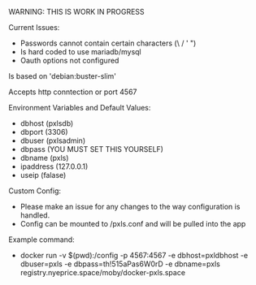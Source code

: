 WARNING: THIS IS WORK IN PROGRESS


Current Issues:
  - Passwords cannot contain certain characters (\ / ' ")
  - Is hard coded to use mariadb/mysql
  - Oauth options not configured

Is based on 'debian:buster-slim'

Accepts http conntection or port 4567

Environment Variables and Default Values:
  - dbhost (pxlsdb)
  - dbport (3306)
  - dbuser (pxlsadmin)
  - dbpass (YOU MUST SET THIS YOURSELF)
  - dbname (pxls)
  - ipaddress (127.0.0.1)
  - useip (falase)

Custom Config:
  - Please make an issue for any changes to the way configuration is handled.
  - Config can be mounted to /pxls.conf and will be pulled into the app  


Example command:
  - docker run -v $(pwd):/config -p 4567:4567 -e dbhost=pxldbhost -e dbuser=pxls -e dbpass=th!515aPas6W0rD -e dbname=pxls registry.nyeprice.space/moby/docker-pxls.space
 
